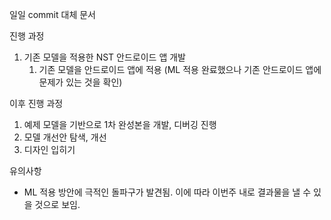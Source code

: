 일일 commit 대체 문서

진행 과정
1. 기존 모델을 적용한 NST 안드로이드 앱 개발
   1. 기존 모델을 안드로이드 앱에 적용 (ML 적용 완료했으나 기존 안드로이드 앱에 문제가 있는 것을 확인)

이후 진행 과정
1. 예제 모델을 기반으로 1차 완성본을 개발, 디버깅 진행
2. 모델 개선안 탐색, 개선
3. 디자인 입히기

유의사항
- ML 적용 방안에 극적인 돌파구가 발견됨. 이에 따라 이번주 내로 결과물을 낼 수 있을 것으로 보임.